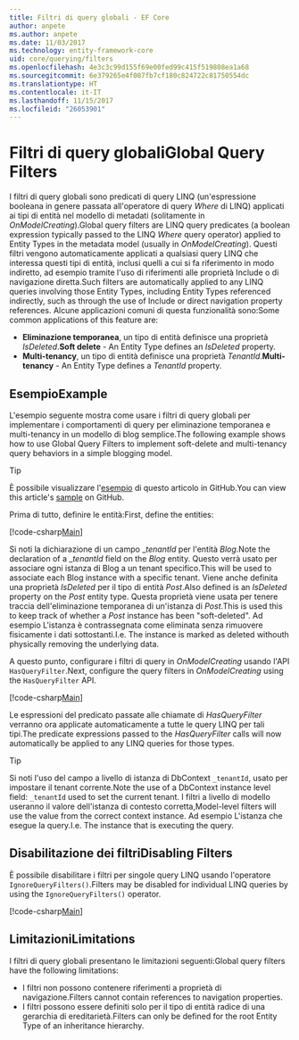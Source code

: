 ```yaml
---
title: Filtri di query globali - EF Core
author: anpete
ms.author: anpete
ms.date: 11/03/2017
ms.technology: entity-framework-core
uid: core/querying/filters
ms.openlocfilehash: 4e3c3c99d155f69e00fed99c415f519808ea1a68
ms.sourcegitcommit: 6e379265e4f087fb7cf180c824722c81750554dc
ms.translationtype: HT
ms.contentlocale: it-IT
ms.lasthandoff: 11/15/2017
ms.locfileid: "26053901"
---
```

# <a name="global-query-filters"></a><span data-ttu-id="3c83e-102">Filtri di query globali</span><span class="sxs-lookup"><span data-stu-id="3c83e-102">Global Query Filters</span></span>

<span data-ttu-id="3c83e-103">I filtri di query globali sono predicati di query LINQ (un'espressione booleana in genere passata all'operatore di query *Where* di LINQ) applicati ai tipi di entità nel modello di metadati (solitamente in *OnModelCreating*).</span><span class="sxs-lookup"><span data-stu-id="3c83e-103">Global query filters are LINQ query predicates (a boolean expression typically passed to the LINQ *Where* query operator) applied to Entity Types in the metadata model (usually in *OnModelCreating*).</span></span> <span data-ttu-id="3c83e-104">Questi filtri vengono automaticamente applicati a qualsiasi query LINQ che interessa questi tipi di entità, inclusi quelli a cui si fa riferimento in modo indiretto, ad esempio tramite l'uso di riferimenti alle proprietà Include o di navigazione diretta.</span><span class="sxs-lookup"><span data-stu-id="3c83e-104">Such filters are automatically applied to any LINQ queries involving those Entity Types, including Entity Types referenced indirectly, such as through the use of Include or direct navigation property references.</span></span> <span data-ttu-id="3c83e-105">Alcune applicazioni comuni di questa funzionalità sono:</span><span class="sxs-lookup"><span data-stu-id="3c83e-105">Some common applications of this feature are:</span></span>

* <span data-ttu-id="3c83e-106">**Eliminazione temporanea**, un tipo di entità definisce una proprietà *IsDeleted*.</span><span class="sxs-lookup"><span data-stu-id="3c83e-106">**Soft delete** - An Entity Type defines an *IsDeleted* property.</span></span>
* <span data-ttu-id="3c83e-107">**Multi-tenancy**, un tipo di entità definisce una proprietà *TenantId*.</span><span class="sxs-lookup"><span data-stu-id="3c83e-107">**Multi-tenancy** - An Entity Type defines a *TenantId* property.</span></span>

## <a name="example"></a><span data-ttu-id="3c83e-108">Esempio</span><span class="sxs-lookup"><span data-stu-id="3c83e-108">Example</span></span>

<span data-ttu-id="3c83e-109">L'esempio seguente mostra come usare i filtri di query globali per implementare i comportamenti di query per eliminazione temporanea e multi-tenancy in un modello di blog semplice.</span><span class="sxs-lookup"><span data-stu-id="3c83e-109">The following example shows how to use Global Query Filters to implement soft-delete and multi-tenancy query behaviors in a simple blogging model.</span></span>

> [!TIP]
> <span data-ttu-id="3c83e-110">È possibile visualizzare l'[esempio](https://github.com/aspnet/EntityFrameworkCore/tree/dev/samples/QueryFilters) di questo articolo in GitHub.</span><span class="sxs-lookup"><span data-stu-id="3c83e-110">You can view this article's [sample](https://github.com/aspnet/EntityFrameworkCore/tree/dev/samples/QueryFilters) on GitHub.</span></span>

<span data-ttu-id="3c83e-111">Prima di tutto, definire le entità:</span><span class="sxs-lookup"><span data-stu-id="3c83e-111">First, define the entities:</span></span>

[!code-csharp[Main](../../../efcore-dev/samples/QueryFilters/Program.cs#Entities)]

<span data-ttu-id="3c83e-112">Si noti la dichiarazione di un campo __tenantId_ per l'entità _Blog_.</span><span class="sxs-lookup"><span data-stu-id="3c83e-112">Note the declaration of a __tenantId_ field on the _Blog_ entity.</span></span> <span data-ttu-id="3c83e-113">Questo verrà usato per associare ogni istanza di Blog a un tenant specifico.</span><span class="sxs-lookup"><span data-stu-id="3c83e-113">This will be used to associate each Blog instance with a specific tenant.</span></span> <span data-ttu-id="3c83e-114">Viene anche definita una proprietà _IsDeleted_ per il tipo di entità _Post_.</span><span class="sxs-lookup"><span data-stu-id="3c83e-114">Also defined is an _IsDeleted_ property on the _Post_ entity type.</span></span> <span data-ttu-id="3c83e-115">Questa proprietà viene usata per tenere traccia dell'eliminazione temporanea di un'istanza di _Post_.</span><span class="sxs-lookup"><span data-stu-id="3c83e-115">This is used this to keep track of whether a _Post_ instance has been "soft-deleted".</span></span> <span data-ttu-id="3c83e-116">Ad esempio L'istanza è contrassegnata come eliminata senza rimuovere fisicamente i dati sottostanti.</span><span class="sxs-lookup"><span data-stu-id="3c83e-116">I.e. The instance is marked as deleted withouth physically removing the underlying data.</span></span>

<span data-ttu-id="3c83e-117">A questo punto, configurare i filtri di query in _OnModelCreating_ usando l'API ```HasQueryFilter```.</span><span class="sxs-lookup"><span data-stu-id="3c83e-117">Next, configure the query filters in _OnModelCreating_ using the ```HasQueryFilter``` API.</span></span>

[!code-csharp[Main](../../../efcore-dev/samples/QueryFilters/Program.cs#Configuration)]

<span data-ttu-id="3c83e-118">Le espressioni del predicato passate alle chiamate di _HasQueryFilter_ verranno ora applicate automaticamente a tutte le query LINQ per tali tipi.</span><span class="sxs-lookup"><span data-stu-id="3c83e-118">The predicate expressions passed to the _HasQueryFilter_ calls will now automatically be applied to any LINQ queries for those types.</span></span>

> [!TIP]
> <span data-ttu-id="3c83e-119">Si noti l'uso del campo a livello di istanza di DbContext ```_tenantId```, usato per impostare il tenant corrente.</span><span class="sxs-lookup"><span data-stu-id="3c83e-119">Note the use of a DbContext instance level field: ```_tenantId``` used to set the current tenant.</span></span> <span data-ttu-id="3c83e-120">I filtri a livello di modello useranno il valore dell'istanza di contesto corretta,</span><span class="sxs-lookup"><span data-stu-id="3c83e-120">Model-level filters will use the value from the correct context instance.</span></span> <span data-ttu-id="3c83e-121">Ad esempio L'istanza che esegue la query.</span><span class="sxs-lookup"><span data-stu-id="3c83e-121">I.e. The instance that is executing the query.</span></span>

## <a name="disabling-filters"></a><span data-ttu-id="3c83e-122">Disabilitazione dei filtri</span><span class="sxs-lookup"><span data-stu-id="3c83e-122">Disabling Filters</span></span>

<span data-ttu-id="3c83e-123">È possibile disabilitare i filtri per singole query LINQ usando l'operatore ```IgnoreQueryFilters()```.</span><span class="sxs-lookup"><span data-stu-id="3c83e-123">Filters may be disabled for individual LINQ queries by using the ```IgnoreQueryFilters()``` operator.</span></span>

[!code-csharp[Main](../../../efcore-dev/samples/QueryFilters/Program.cs#IgnoreFilters)]

## <a name="limitations"></a><span data-ttu-id="3c83e-124">Limitazioni</span><span class="sxs-lookup"><span data-stu-id="3c83e-124">Limitations</span></span>

<span data-ttu-id="3c83e-125">I filtri di query globali presentano le limitazioni seguenti:</span><span class="sxs-lookup"><span data-stu-id="3c83e-125">Global query filters have the following limitations:</span></span>

* <span data-ttu-id="3c83e-126">I filtri non possono contenere riferimenti a proprietà di navigazione.</span><span class="sxs-lookup"><span data-stu-id="3c83e-126">Filters cannot contain references to navigation properties.</span></span>
* <span data-ttu-id="3c83e-127">I filtri possono essere definiti solo per il tipo di entità radice di una gerarchia di ereditarietà.</span><span class="sxs-lookup"><span data-stu-id="3c83e-127">Filters can only be defined for the root Entity Type of an inheritance hierarchy.</span></span>
